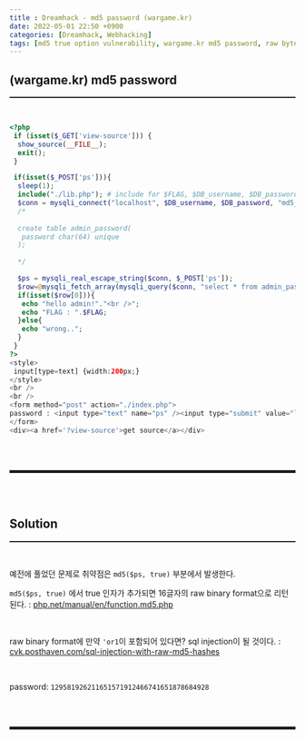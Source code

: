 ```yaml
---
title : Dreamhack - md5 password (wargame.kr)
date: 2022-05-01 22:50 +0900
categories: [Dreamhack, Webhacking]
tags: [md5 true option vulnerability, wargame.kr md5 password, raw byte sql injection,wargame.kr]
---
```


## (wargame.kr) md5 password
<hr style="border-top: 1px solid;"><br>

```php
<?php
 if (isset($_GET['view-source'])) {
  show_source(__FILE__);
  exit();
 }

 if(isset($_POST['ps'])){
  sleep(1);
  include("./lib.php"); # include for $FLAG, $DB_username, $DB_password.
  $conn = mysqli_connect("localhost", $DB_username, $DB_password, "md5_password");
  /*
  
  create table admin_password(
   password char(64) unique
  );
  
  */

  $ps = mysqli_real_escape_string($conn, $_POST['ps']);
  $row=@mysqli_fetch_array(mysqli_query($conn, "select * from admin_password where password='".md5($ps,true)."'"));
  if(isset($row[0])){
   echo "hello admin!"."<br />";
   echo "FLAG : ".$FLAG;
  }else{
   echo "wrong..";
  }
 }
?>
<style>
 input[type=text] {width:200px;}
</style>
<br />
<br />
<form method="post" action="./index.php">
password : <input type="text" name="ps" /><input type="submit" value="login" />
</form>
<div><a href='?view-source'>get source</a></div>
```

<br><br>
<hr style="border: 2px solid;">
<br><br>

## Solution
<hr style="border-top: 1px solid;"><br>

예전에 풀었던 문제로 취약점은 ```md5($ps, true)``` 부분에서 발생한다.

```md5($ps, true)``` 에서 true 인자가 추가되면 16글자의 raw binary format으로 리턴된다.
: <a href="https://www.php.net/manual/en/function.md5.php" target="_blank">php.net/manual/en/function.md5.php</a>

<br>

raw binary format에 만약 ```'or1```이 포함되어 있다면? sql injection이 될 것이다.
: <a href="https://cvk.posthaven.com/sql-injection-with-raw-md5-hashes" target="_blank">cvk.posthaven.com/sql-injection-with-raw-md5-hashes</a>

<br>

password: ```129581926211651571912466741651878684928```

<br><br>
<hr style="border: 2px solid;">
<br><br>
